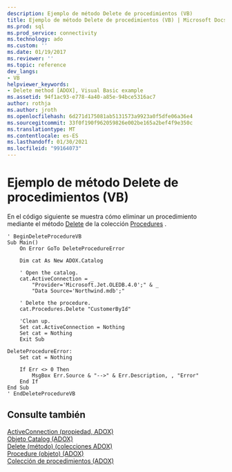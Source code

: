 ```yaml
---
description: Ejemplo de método Delete de procedimientos (VB)
title: Ejemplo de método Delete de procedimientos (VB) | Microsoft Docs
ms.prod: sql
ms.prod_service: connectivity
ms.technology: ado
ms.custom: ''
ms.date: 01/19/2017
ms.reviewer: ''
ms.topic: reference
dev_langs:
- VB
helpviewer_keywords:
- Delete method [ADOX], Visual Basic example
ms.assetid: 94f1ac93-e778-4a40-a85e-94bce5316ac7
author: rothja
ms.author: jroth
ms.openlocfilehash: 6d271d175081ab5131573a9923a0f5dfe06a36e4
ms.sourcegitcommit: 33f0f190f962059826e002be165a2bef4f9e350c
ms.translationtype: MT
ms.contentlocale: es-ES
ms.lasthandoff: 01/30/2021
ms.locfileid: "99164073"
---
```

# <a name="procedures-delete-method-example-vb"></a>Ejemplo de método Delete de procedimientos (VB)
En el código siguiente se muestra cómo eliminar un procedimiento mediante el método [Delete](./delete-method-adox-collections.md) de la colección [Procedures](./procedures-collection-adox.md) .  
  
```  
' BeginDeleteProcedureVB  
Sub Main()  
    On Error GoTo DeleteProcedureError  
  
    Dim cat As New ADOX.Catalog  
  
    ' Open the catalog.  
    cat.ActiveConnection = _  
        "Provider='Microsoft.Jet.OLEDB.4.0';" & _  
        "Data Source='Northwind.mdb';"  
  
    ' Delete the procedure.  
    cat.Procedures.Delete "CustomerById"  
  
    'Clean up.  
    Set cat.ActiveConnection = Nothing  
    Set cat = Nothing  
    Exit Sub  
  
DeleteProcedureError:  
    Set cat = Nothing  
  
    If Err <> 0 Then  
        MsgBox Err.Source & "-->" & Err.Description, , "Error"  
    End If  
End Sub  
' EndDeleteProcedureVB  
```  
  
## <a name="see-also"></a>Consulte también  
 [ActiveConnection (propiedad, ADOX)](./activeconnection-property-adox.md)   
 [Objeto Catalog (ADOX)](./catalog-object-adox.md)   
 [Delete (método) (colecciones ADOX)](./delete-method-adox-collections.md)   
 [Procedure (objeto) (ADOX)](./procedure-object-adox.md)   
 [Colección de procedimientos (ADOX)](./procedures-collection-adox.md)